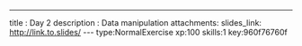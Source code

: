 ---
title       : Day 2
description : Data manipulation
attachments:
  slides_link: http://link.to.slides/
--- type:NormalExercise xp:100 skills:1 key:960f76760f